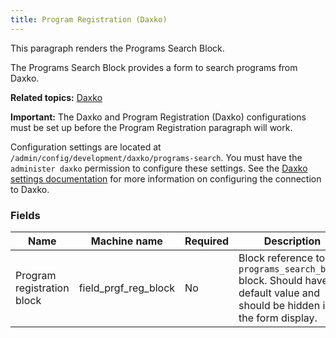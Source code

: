 ```yaml
---
title: Program Registration (Daxko)
---
```


This paragraph renders the Programs Search Block.

The Programs Search Block provides a form to search programs from Daxko.

**Related topics:** [Daxko](../Development/Daxko.md)

**Important:** The Daxko and Program Registration (Daxko) configurations must be set up before the Program Registration paragraph will work.

Configuration settings are located at `/admin/config/development/daxko/programs-search`.  You must have the `administer daxko` permission to configure these settings. See the [Daxko settings documentation](./Daxko.md) for more information on configuring the connection to Daxko.

### Fields

| Name                         | Machine name          | Required | Description                                                                                                                    |
| ---------------------------- | ----------------------- | -------- | ------------------------------------------------------------------------------------------------------------------------------ |
| Program registration block | field\_prgf\_reg\_block | No       | Block reference to the `programs_search_block` block. Should have a default value and should be hidden in the form display. |
